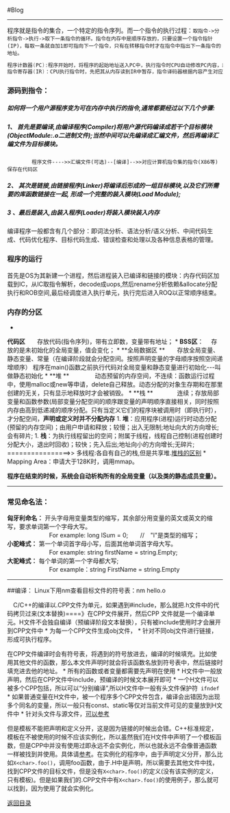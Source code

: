 #Blog
<hr>

程序就是指令的集合，一个特定的指令序列。而一个指令的执行过程：```取指令->分析指令->执行->取下一条指令的循环。指令在内存中是顺序存放的，只要设置一个指令指针(IP)，每取一条就自加1即可指向下一个指令，只有在转移指令时才在指令中指出下一条指令的地址。```
```C
程序计数器(PC):程序开始时，将程序的起始地址送入PC中，执行指令时CPU自动修改PC内容，即要执行的下一条指令的地址
指令寄存器(IR)：CPU执行指令时，先把其从内存读到IR中暂存，指令译码器根据内容产生对应微操作，执行以完成所需功能。
```
### **源码到指令：**


##### 如何将一个用户源程序变为可在内存中执行的指令,通常都要经过以下几个步骤:

##### 1、 首先是要编译,由编译程序(Compiler)将用户源代码编译成若干个目标模块(ObjectModule:.o二进制文件);当然中间可以先编译成汇编文件，然后再编译汇编文件为目标模块。
            程序文件---->>汇编文件(可选)--[编译]-->>对应计算机指令集的指令(X86等)保存在代码区

##### 2、 其次是链接,由链接程序(Linker)将编译后形成的一组目标模块,以及它们所需要的库函数链接在一起,   形成一个完整的装入模块(Load Module);

##### 3 、最后是装入,由装入程序(Loader)将装入模块装入内存
编译程序一般都含有几个部分：即词法分析、语法分析/语义分析、中间代码生成、代码优化程序、目标代码生成、错误检查和处理以及各种信息表格的管理。


### 程序的运行

首先是OS为其新建一个进程，然后进程装入已编译和链接的模块：内存代码区加载到IC，从IC取指令解析，decode成uops,然后rename分析依赖&allocate分配执行和ROB空间,最后经调度进入执行单元，执行完后进入ROQ以正常顺序结束。

### **内存的分区**


* 
**代码区**　　存放代码(指令序列)，带有立即数，变量带有地址；
* 
**BSS区**： 　存放的是未初始化的全局变量，值会变化；
* 
**全局数据区 **　　存放全局变量、静态变量、常量（在编译阶段就会分配空间。按照声明变量的字母顺序按照空间递增顺序）
            程序在main()函数之前执行代码对全局变量和静态变量进行初始化---叫做静态初始化
* 
**堆 ** 　　　　动态预留的内存空间，不连续：函数运行过程中，使用malloc或new等申请，delete自己释放。动态分配的对象生存期和在那里创建的无关，只有显示地释放时才会被销毁。
* 
**栈  **　　　　连续；存放局部变量和函数参数(局部变量分配空间的顺序跟变量的声明顺序直接相关，同时按照内存由高到低递减的顺序分配。只有当定义它们的程序块被调用时（即执行时），才分配空间，**声明或定义时并不分配内存**
    1. 
**堆**：应用程序(进程)运行时动态分配(预留的内存空间)；由用户申请和释放；较慢；出入无限制;地址向大的方向增长;会有碎片;
    1. 
**栈**：为执行线程留出的空间；附属于线程，线程自己控制(进程创建时分配大小，退出时回收)；较快；先入后出;地址向小的方向增长;无碎片;
================>>   多线程:各自有自己的栈,但是共享堆.[堆栈的区别](http://blog.csdn.net/youoran/article/details/10990815)
* 
Mapping Area：申请大于128K时，调用mmap。

**程序在结束的时候，系统会自动析构所有的全局变量（以及类的静态成员变量）。**
<hr>

### **常见命名法：**

**匈牙利命名：**
开头字母用变量类型的缩写，其余部分用变量的英文或英文的缩写，要求单词第一个字母大写。
<br>　　　　　　　For example: long lSum = 0;　　//　"l"是类型的缩写；<br>
**小驼峰式：**
第一个单词首字母小写，后面其他单词首字母大写。
<br>　　　　　　　For example: string firstName = string.Empty;<br>
**大驼峰式：**
每个单词的第一个字母都大写;
<br>　　　　　　　For example：string FirstName = string.Empty<br>
<hr>

##编译：
Linux下用nm查看目标文件的符号表：nm hello.o

　C/C++的编译以.CPP文件为单元，如果遇到#include，那么就把.h文件中的代码拷贝过来(文本替换)====》在CPP文件展开，然后CPP 文件就是一个编译单元。H文件不会独自编译（预编译阶段文本替换），只有被include使用时才会展开到CPP文件中
* 
为每一个CPP文件生成obj文件，
* 
针对不同obj文件进行链接，形成可执行程序。

在CPP文件编译时会有符号表，将遇到的符号放进去，编译的时候填充。比如使用其他文件的函数，那么本文件声明时就会将该函数名放到符号表中，然后链接时填充进去他的地址。
* 
所有的函数或者变量都需要先声明在使用
* 
H文件中一般放声明，然后在CPP文件中include，预编译的时候文本展开即可
* 
一个H文件可以被多个CPP包括，所以可以“分别编译”,所以H文件中一般有头文件保护符```
ifndef```
* 
如果普通变量在H文件中，被一个程序多个CPP文件包含，编译会出错因为出现多个同名的变量，所以一般只有const、static等仅对当前文件可见的变量放到H文件中
* 
针对头文件与源文件，[可以参考](http://www.cnblogs.com/lidabo/archive/2012/04/17/2454568.html)

但是模板不能把声明和定义分开，这是因为链接的时候出会错。C++标准规定，模板在不被使用的时候不应该实例化，所以虽然我们在H文件中声明了一个模板函数，但是CPP中并没有使用过即永远不会实例化，所以也就永远不会像普通函数一样被找到并使用。具体请[参考](http://www.zhihu.com/question/31845821)。在实例化的程序中，由于声明定义分开，那么比如```X<char>.foo()```，调用foo函数，由于.H中是声明，所以需要去其他文件中找，找到CPP文件的目标文件，但是没有```X<char>.foo()```的定义(没有该实例的定义，只有模板)。但是如果我们的.CPP文件中有```X<char>.foo()```的使用例子，那么就可以找到，因为使用了就会实例化。

[返回目录](README.md)